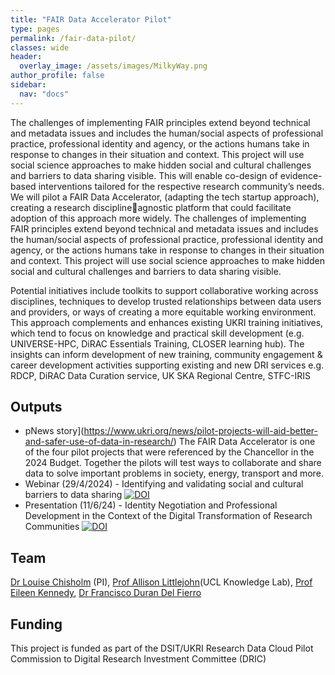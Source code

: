 ```yaml
---
title: "FAIR Data Accelerator Pilot"
type: pages
permalink: /fair-data-pilot/
classes: wide
header:
  overlay_image: /assets/images/MilkyWay.png
author_profile: false
sidebar: 
  nav: "docs"
---
```


The challenges of implementing FAIR principles extend beyond technical and metadata issues and includes the human/social aspects of professional practice, professional identity and agency, or the actions humans take in response to changes in their situation and context. 
This project will use social science approaches to make hidden social and cultural challenges and barriers to data sharing visible. This will enable co-design of evidence-based interventions tailored for the respective research community’s needs. We will pilot a FAIR Data Accelerator, (adapting the tech startup approach), creating a research disciplineagnostic platform that could facilitate adoption of this approach more widely. The challenges of implementing FAIR principles extend beyond technical and metadata issues and includes the human/social aspects of professional practice, professional identity and agency, or the actions humans take in response to changes in their situation and context.  This project will use social science approaches to make hidden social and cultural challenges and barriers to data sharing visible.

Potential initiatives include toolkits to support collaborative working across disciplines, techniques to develop trusted relationships between data users and providers, or ways of creating a more equitable working environment. This approach complements and enhances existing UKRI training initiatives, which tend to focus on knowledge and practical skill development (e.g. UNIVERSE-HPC, DiRAC Essentials Training, CLOSER learning hub). The insights can inform development of new training, community engagement & career development activities supporting existing and new DRI services e.g. RDCP, DiRAC Data Curation service, UK SKA Regional Centre, STFC-IRIS

## Outputs
- pNews story](https://www.ukri.org/news/pilot-projects-will-aid-better-and-safer-use-of-data-in-research/) The FAIR Data Accelerator is one of the four pilot projects that were referenced by the Chancellor in the 2024 Budget. Together the pilots will test ways to collaborate and share data to solve important problems in society, energy, transport and more. 
- Webinar (29/4/2024) - Identifying and validating social and cultural barriers to data sharing [![DOI](https://zenodo.org/badge/DOI/10.5281/zenodo.11098600.svg)](https://doi.org/10.5281/zenodo.11098600)
- Presentation (11/6/24) - Identity Negotiation and Professional Development in the Context of the Digital Transformation of Research Communities [![DOI](https://zenodo.org/badge/DOI/10.5281/zenodo.12806507.svg)](https://doi.org/10.5281/zenodo.12806507)


## Team
[Dr Louise Chisholm](https://profiles.ucl.ac.uk/52762-louise-chisholm) (PI), [Prof Allison Littlejohn](https://profiles.ucl.ac.uk/76327-allison-littlejohn)(UCL Knowledge Lab), [Prof Eileen Kennedy](https://profiles.ucl.ac.uk/48727-eileen-kennedy), [Dr Francisco Duran Del Fierro](https://profiles.ucl.ac.uk/69380-francisco-duran-del-fierro)  
  
## Funding
This project is funded as part of the DSIT/UKRI Research Data Cloud Pilot Commission to Digital Research Investment Committee (DRIC)

   
 
